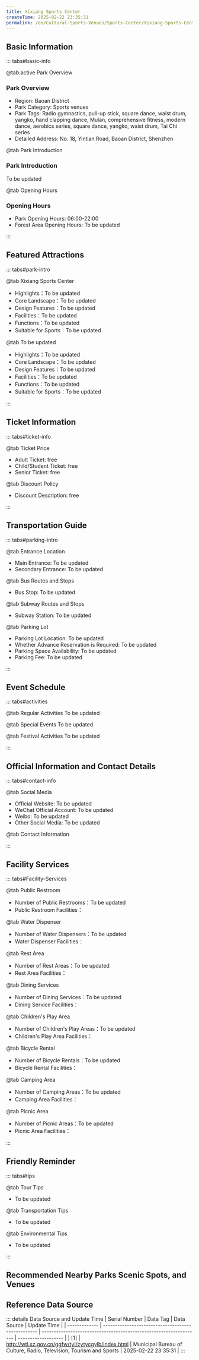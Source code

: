 ```yaml
---
title: Xixiang Sports Center
createTime: 2025-02-22 23:35:31
permalink: /en/Cultural-Sports-Venues/Sports-Center/Xixiang-Sports-Center/
---
```



<script setup>
import ImageSwiper from '/.vuepress/theme/components/ImageSwiper.vue'
// 轮播图数据
const swiperItems = [
    {
                link: 'https://cgj.sz.gov.cn/attachment/1/1334/1334404/10775124.jpg',
                title: 'Xixiang Sports Center',
                description: 'To be updated...',
                author: 'Municipal Bureau of Culture, Radio, Television, Tourism and Sports',
                date: '2025/02/23'
                },
  {
                link: 'https://cgj.sz.gov.cn/attachment/1/1334/1334404/10775124.jpg',
                title: 'Xixiang Sports Center',
                description: 'To be updated...',
                author: 'Municipal Bureau of Culture, Radio, Television, Tourism and Sports',
                date: '2025/02/23'
                }
]
// 配置项
const swiperConfig = {
  height: 500,
  showInfo: true
}
</script>
<!-- 轮播图组件 -->
<ImageSwiper :items="swiperItems" :config="swiperConfig" />



## Basic Information

::: tabs#basic-info

@tab:active Park Overview
### Park Overview
- Region: Baoan District
- Park Category: Sports venues
- Park Tags: Radio gymnastics, pull-up stick, square dance, waist drum, yangko, hand clapping dance, Mulan, comprehensive fitness, modern dance, aerobics series, square dance, yangko, waist drum, Tai Chi series
- Detailed Address: No. 18, Yintian Road, Baoan District, Shenzhen

@tab Park Introduction
### Park Introduction
To be updated

@tab Opening Hours
### Opening Hours
- Park Opening Hours: 06:00-22:00
- Forest Area Opening Hours: To be updated

:::

## Featured Attractions

::: tabs#park-intro

@tab Xixiang Sports Center
<ImageCard
image="https://cgj.sz.gov.cn/attachment/1/1334/1334404/10775124.jpg"
    title="Xixiang Sports Center"
    description="To be updated"
    date=""
    author="Municipal Bureau of Culture, Radio, Television, Tourism and Sports"
/>


- Highlights：To be updated
- Core Landscape：To be updated
- Design Features：To be updated
- Facilities：To be updated
- Functions：To be updated
- Suitable for Sports：To be updated

@tab To be updated
<ImageCard
image="https://cgj.sz.gov.cn/attachment/1/1334/1334404/10775124.jpg"
    title="Xixiang Sports Center"
    description="To be updated"
    date=""
    author="Municipal Bureau of Culture, Radio, Television, Tourism and Sports"
/>


- Highlights：To be updated
- Core Landscape：To be updated
- Design Features：To be updated
- Facilities：To be updated
- Functions：To be updated
- Suitable for Sports：To be updated

:::

## Ticket Information

::: tabs#ticket-info

@tab Ticket Price
- Adult Ticket: free
- Child/Student Ticket: free
- Senior Ticket: free

@tab Discount Policy
- Discount Description: free

:::

## Transportation Guide

::: tabs#parking-intro

@tab Entrance Location
- Main Entrance: To be updated
- Secondary Entrance: To be updated

@tab Bus Routes and Stops
- Bus Stop: To be updated

@tab Subway Routes and Stops
- Subway Station: To be updated

@tab Parking Lot
- Parking Lot Location: To be updated
- Whether Advance Reservation is Required: To be updated
- Parking Space Availability: To be updated
- Parking Fee: To be updated

:::

## Event Schedule

::: tabs#activities

@tab Regular Activities
To be updated

@tab Special Events
To be updated

@tab Festival Activities
To be updated

:::

## Official Information and Contact Details

::: tabs#contact-info

@tab Social Media
- Official Website: To be updated
- WeChat Official Account: To be updated
- Weibo: To be updated
- Other Social Media: To be updated

@tab Contact Information

:::

## Facility Services

::: tabs#Facility-Services

@tab Public Restroom
- Number of Public Restrooms：To be updated
- Public Restroom Facilities：

@tab Water Dispenser
- Number of Water Dispensers：To be updated
- Water Dispenser Facilities：

@tab Rest Area
- Number of Rest Areas：To be updated
- Rest Area Facilities：

@tab Dining Services
- Number of Dining Services：To be updated
- Dining Service Facilities：

@tab Children's Play Area
- Number of Children's Play Areas：To be updated
- Children's Play Area Facilities：

@tab Bicycle Rental
- Number of Bicycle Rentals：To be updated
- Bicycle Rental Facilities：

@tab Camping Area
- Number of Camping Areas：To be updated
- Camping Area Facilities：

@tab Picnic Area
- Number of Picnic Areas：To be updated
- Picnic Area Facilities：

:::

## Friendly Reminder

::: tabs#tips

@tab Tour Tips
- To be updated

@tab Transportation Tips
- To be updated

@tab Environmental Tips
- To be updated

:::

## Recommended Nearby Parks Scenic Spots, and Venues

<CardGrid>
  <ImageCard
        image="https://cgj.sz.gov.cn/attachment/1/1334/1334404/10775124.jpg"
        title="Songgang Sports Center"
        description="To be updated"
        href="/en/Cultural-Sports-Venues/Sports-Center/Songgang-Sports-Center/"
        author="To be updated"
        date="2025/01/02"
      />
      <ImageCard
        image="https://cgj.sz.gov.cn/attachment/1/1334/1334404/10775124.jpg"
        title="Songgang Sports Center"
        description="To be updated"
        href="/en/Cultural-Sports-Venues/Sports-Center/Songgang-Sports-Center/"
        author="To be updated"
        date="2025/01/02"
      />
    </CardGrid>


## Reference Data Source

::: details Data Source and Update Time
| Serial Number | Data Tag                                           | Data Source                                                        | Update Time         |
| ------------- | -------------------------------------------------- | ------------------------------------------------------------------ | ------------------- |
| [1]           | http://wtl.sz.gov.cn/ggfw/tyl/zytycgylb/index.html | Municipal Bureau of Culture, Radio, Television, Tourism and Sports | 2025-02-22 23:35:31 |
:::

